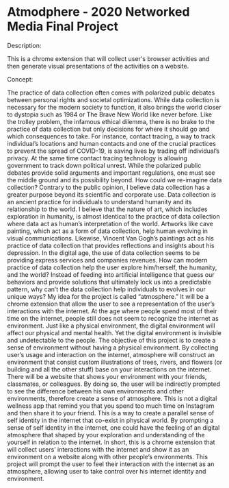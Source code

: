 # Atmodphere - 2020 Networked Media Final Project

Description:

This is a chrome extension that will collect user's browser activities and then generate visual presentations of the activities on a website.

Concept:

The practice of data collection often comes with polarized public debates between personal rights and societal optimizations. While data collection is necessary for the modern society to function, it also brings the world closer to dystopia such as 1984 or The Brave New World like never before. Like the trolley problem, the infamous ethical dilemma, there is no brake to the practice of data collection but only decisions for where it should go and which consequences to take.  For instance, contact tracing, a way to track individual’s locations and human contacts and one of the crucial practices to prevent the spread of COVID-19, is saving lives by trading off individual’s privacy. At the same time contact tracing technology is allowing government to track down political unrest. While the polarized public debates provide solid arguments and important regulations, one must see the middle ground and its possibility beyond.
How could we re-imagine data collection? Contrary to the public opinion, I believe data collection has a greater purpose beyond its scientific and corporate use. Data collection is an ancient practice for individuals to understand humanity and its relationship to the world. I believe that the nature of art, which includes exploration in humanity, is almost identical to the practice of data collection where data act as human’s interpretation of the world. Artworks like cave painting, which act as a form of data collection, help human evolving in visual communications. Likewise, Vincent Van Gogh’s paintings act as his practice of data collection that provides reflections and insights about his depression.
In the digital age, the use of data collection seems to be providing express services and companies revenues. How can modern practice of data collection help the user explore him/herself, the humanity, and the world? Instead of feeding into artificial intelligence that guess our behaviors and provide solutions that ultimately lock us into a predictable pattern, why can’t the data collection help individuals to evolves in our unique ways?
My idea for the project is called “atmosphere.” It will be a chrome extension that allow the user to see a representation of the user’s interactions with the internet. At the age where people spend most of their time on the internet, people still does not seem to recognize the internet as environment. Just like a physical environment, the digital environment will affect our physical and mental health. Yet the digital environment is invisible and undetectable to the people. The objective of this project is to create a sense of environment without having a physical environment. By collecting user’s usage and interaction on the internet, atmosphere will construct an environment that consist custom illustrations of trees, rivers, and flowers (or building and all the other stuff) base on your interactions on the internet. There will be a website that shows your environment with your friends, classmates, or colleagues. By doing so, the user will be indirectly prompted to see the difference between his own environments and other environments, therefore create a sense of atmosphere. This is not a digital wellness app that remind you that you spend too much time on Instagram and then share it to your friend. This is a way to create a parallel sense of self identity in the internet that co-exist in physical world. By prompting a sense of self identity in the internet, one could have the feeling of an digital atmosphere that shaped by your exploration and understanding of the yourself in relation to the internet. In short, this is a chrome extension that will collect users’ interactions with the internet and show it as an environment on a website along with other people’s environments. This project will prompt the user to feel their interaction with the internet as an atmosphere, allowing user to take control over his internet identity and environment.
